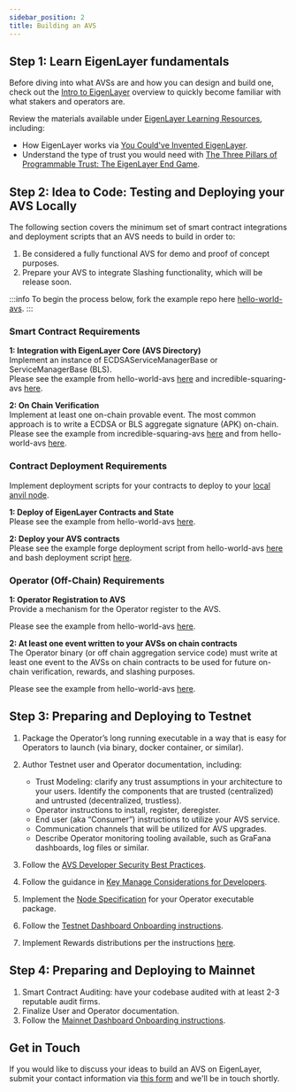 ```yaml
---
sidebar_position: 2
title: Building an AVS
---
```



## Step 1: Learn EigenLayer fundamentals 

Before diving into what AVSs are and how you can design and build one, check out the [Intro to EigenLayer](https://docs.eigenlayer.xyz/eigenlayer/overview/) overview to quickly become familiar with what stakers and operators are.

Review the materials available under [EigenLayer Learning Resources](/docs/eigenlayer/resources/learning-resources.md), including:
- How EigenLayer works via [You Could've Invented EigenLayer](https://www.blog.eigenlayer.xyz/ycie/).
- Understand the type of trust you would need with [The Three Pillars of Programmable Trust: The EigenLayer End Game](https://www.blog.eigenlayer.xyz/the-three-dimensions-of-programmable-trust/).
        
      
## Step 2: Idea to Code: Testing and Deploying your AVS Locally

The following section covers the minimum set of smart contract integrations and deployment scripts that an AVS needs to build in order to:
1. Be considered a fully functional AVS for demo and proof of concept purposes.
2. Prepare your AVS to integrate Slashing functionality, which will be release soon.


:::info
To begin the process below, fork the example repo here [hello-world-avs](https://github.com/Layr-Labs/hello-world-avs).
:::


### Smart Contract Requirements


**1: Integration with EigenLayer Core (AVS Directory)**  
Implement an instance of ECDSAServiceManagerBase or ServiceManagerBase (BLS).  
Please see the example from hello-world-avs [here](https://github.com/Layr-Labs/hello-world-avs/blob/master/contracts/src/HelloWorldServiceManager.sol) and incredible-squaring-avs [here](https://github.com/Layr-Labs/incredible-squaring-avs/blob/master/contracts/src/IncredibleSquaringServiceManager.sol).

**2: On Chain Verification**  
Implement at least one on-chain provable event. The most common approach is to write a ECDSA or BLS aggregate signature (APK) on-chain.
Please see the example from incredible-squaring-avs [here](https://github.com/Layr-Labs/incredible-squaring-avs/blob/8bd0ac663dcc2289cad02af4a7f0002ea07bc1d8/contracts/src/IncredibleSquaringTaskManager.sol#L102) and from hello-world-avs [here](https://github.com/Layr-Labs/hello-world-avs/blob/84ae1974c212c193a3992467f7d431bad39f74a3/src/index.ts#L130).


### Contract Deployment Requirements

Implement deployment scripts for your contracts to deploy to your [local anvil node](https://book.getfoundry.sh/reference/anvil/).

**1: Deploy of EigenLayer Contracts and State**  
Please see the example from hello-world-avs [here](https://github.com/Layr-Labs/hello-world-avs/blob/master/utils/anvil/deploy-eigenlayer-save-anvil-state.sh).

**2: Deploy your AVS contracts**  
Please see the example forge deployment script from hello-world-avs [here](https://github.com/Layr-Labs/hello-world-avs/blob/master/contracts/script/HelloWorldDeployer.s.sol) and bash deployment script [here](https://github.com/Layr-Labs/hello-world-avs/blob/master/utils/anvil/deploy-eigenlayer-save-anvil-state.sh).



### Operator (Off-Chain) Requirements

**1: Operator Registration to AVS**  
Provide a mechanism for the Operator register to the AVS.  

Please see the example from hello-world-avs [here](https://github.com/Layr-Labs/hello-world-avs/blob/84ae1974c212c193a3992467f7d431bad39f74a3/src/index.ts#L41). 

**2: At least one event written to your AVSs on chain contracts**  
The Operator binary (or off chain aggregation service code) must write at least one event to the AVSs on chain contracts to be used for future on-chain verification, rewards, and slashing purposes.  

Please see the example from hello-world-avs [here](https://github.com/Layr-Labs/hello-world-avs/blob/84ae1974c212c193a3992467f7d431bad39f74a3/src/index.ts#L25).





## Step 3: Preparing and Deploying to Testnet

1. Package the Operator’s long running executable in a way that is easy for Operators to launch  (via binary, docker container, or similar).

2. Author Testnet user and Operator documentation, including:
   - Trust Modeling: clarify any trust assumptions in your architecture to your users. Identify the components that are trusted (centralized) and untrusted (decentralized, trustless).
   - Operator instructions to install, register, deregister.
   - End user (aka “Consumer”) instructions to utilize your AVS service.
   - Communication channels that will be utilized for AVS upgrades.
   - Describe Operator monitoring tooling available, such as GraFana dashboards, log files or similar.

3. Follow the [AVS Developer Security Best Practices](./avs-developer-best-practices.md).

4. Follow the guidance in [Key Manage Considerations for Developers](./key-management/developers.md).

5. Implement the [Node Specification](https://docs.eigenlayer.xyz/eigenlayer/avs-guides/spec/intro) for your Operator executable package.

6.  Follow the [Testnet Dashboard Onboarding instructions](https://docs.eigenlayer.xyz/eigenlayer/avs-guides/avs-dashboard-onboarding).

7. Implement Rewards distributions per the instructions [here](./rewards.md).


## Step 4: Preparing and Deploying to Mainnet

1. Smart Contract Auditing: have your codebase audited with at least 2-3 reputable audit firms.
2. Finalize User and Operator documentation.
3. Follow the [Mainnet Dashboard Onboarding instructions](https://docs.eigenlayer.xyz/eigenlayer/avs-guides/avs-dashboard-onboarding).



## Get in Touch

If you would like to discuss your ideas to build an AVS on EigenLayer, submit your contact information via [this form](https://share.hsforms.com/1BksFoaPjSk2l3pQ5J4EVCAein6l) and we'll be in touch shortly.